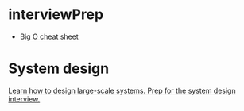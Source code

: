 # interviewPrep

* [Big O cheat sheet](https://www.bigocheatsheet.com/)

# System design

[Learn how to design large-scale systems. Prep for the system design interview.](https://github.com/donnemartin/system-design-primer)


